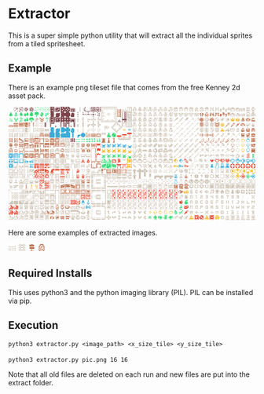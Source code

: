 # Extractor
This is a super simple python utility that will extract all the individual sprites from a tiled spritesheet.

## Example
There is an example png tileset file that comes from the free Kenney 2d asset pack.

![Kennys art assets](example.png)

Here are some examples of extracted images.

![image1](extract/0_4.png)
![image1](extract/0_5.png)
![image1](extract/0_7.png)
![image1](extract/0_8.png)

## Required Installs
This uses python3 and the python imaging library (PIL).  PIL can be installed via pip.

## Execution

```
python3 extractor.py <image_path> <x_size_tile> <y_size_tile>

python3 extractor.py pic.png 16 16
```

Note that all old files are deleted on each run and new files are put into the extract folder.
